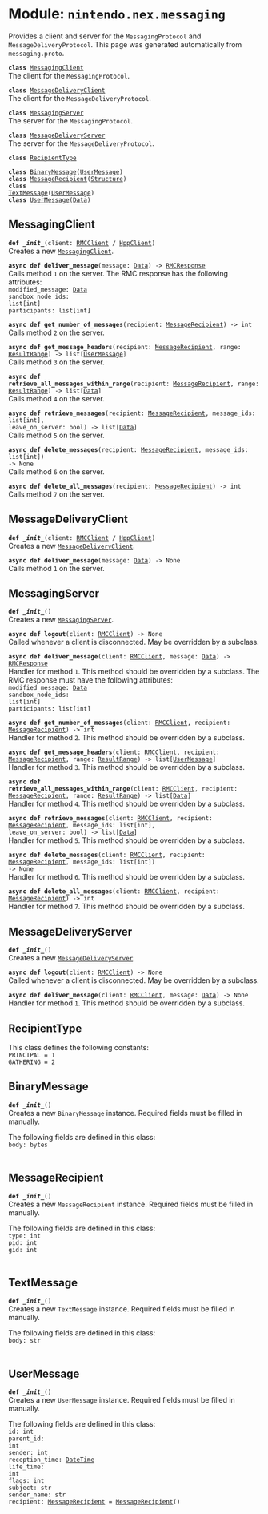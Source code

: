 
# Module: <code>nintendo.nex.messaging</code>

Provides a client and server for the `MessagingProtocol` and `MessageDeliveryProtocol`. This page was generated automatically from `messaging.proto`.

<code>**class** [MessagingClient](#messagingclient)</code><br>
<span class="docs">The client for the `MessagingProtocol`.</span>

<code>**class** [MessageDeliveryClient](#messagedeliveryclient)</code><br>
<span class="docs">The client for the `MessageDeliveryProtocol`.</span>

<code>**class** [MessagingServer](#messagingserver)</code><br>
<span class="docs">The server for the `MessagingProtocol`.</span>

<code>**class** [MessageDeliveryServer](#messagedeliveryserver)</code><br>
<span class="docs">The server for the `MessageDeliveryProtocol`.</span>

<code>**class** [RecipientType](#recipienttype)</code><br>

<code>**class** [BinaryMessage](#binarymessage)([UserMessage](#usermessage))</code><br>
<code>**class** [MessageRecipient](#messagerecipient)([Structure](common.md))</code><br>
<code>**class** [TextMessage](#textmessage)([UserMessage](#usermessage))</code><br>
<code>**class** [UserMessage](#usermessage)([Data](common.md))</code><br>

## MessagingClient
<code>**def _\_init__**(client: [RMCClient](rmc.md#rmcclient) / [HppClient](hpp.md#hppclient))</code><br>
<span class="docs">Creates a new [`MessagingClient`](#messagingclient).</span>

<code>**async def deliver_message**(message: [Data](common.md)) -> [RMCResponse](common.md)</code><br>
<span class="docs">Calls method `1` on the server. The RMC response has the following attributes:<br>
<span class="docs">
<code>modified_message: [Data](common.md)</code><br>
<code>sandbox_node_ids: list[int]</code><br>
<code>participants: list[int]</code><br>
</span>
</span>

<code>**async def get_number_of_messages**(recipient: [MessageRecipient](#messagerecipient)) -> int</code><br>
<span class="docs">Calls method `2` on the server.</span>

<code>**async def get_message_headers**(recipient: [MessageRecipient](#messagerecipient), range: [ResultRange](common.md#resultrange)) -> list[[UserMessage](#usermessage)]</code><br>
<span class="docs">Calls method `3` on the server.</span>

<code>**async def retrieve_all_messages_within_range**(recipient: [MessageRecipient](#messagerecipient), range: [ResultRange](common.md#resultrange)) -> list[[Data](common.md)]</code><br>
<span class="docs">Calls method `4` on the server.</span>

<code>**async def retrieve_messages**(recipient: [MessageRecipient](#messagerecipient), message_ids: list[int], leave_on_server: bool) -> list[[Data](common.md)]</code><br>
<span class="docs">Calls method `5` on the server.</span>

<code>**async def delete_messages**(recipient: [MessageRecipient](#messagerecipient), message_ids: list[int]) -> None</code><br>
<span class="docs">Calls method `6` on the server.</span>

<code>**async def delete_all_messages**(recipient: [MessageRecipient](#messagerecipient)) -> int</code><br>
<span class="docs">Calls method `7` on the server.</span>

## MessageDeliveryClient
<code>**def _\_init__**(client: [RMCClient](rmc.md#rmcclient) / [HppClient](hpp.md#hppclient))</code><br>
<span class="docs">Creates a new [`MessageDeliveryClient`](#messagedeliveryclient).</span>

<code>**async def deliver_message**(message: [Data](common.md)) -> None</code><br>
<span class="docs">Calls method `1` on the server.</span>

## MessagingServer
<code>**def _\_init__**()</code><br>
<span class="docs">Creates a new [`MessagingServer`](#messagingserver).</span>

<code>**async def logout**(client: [RMCClient](rmc.md#rmcclient)) -> None</code><br>
<span class="docs">Called whenever a client is disconnected. May be overridden by a subclass.</span>

<code>**async def deliver_message**(client: [RMCClient](rmc.md#rmcclient), message: [Data](common.md)) -> [RMCResponse](common.md)</code><br>
<span class="docs">Handler for method `1`. This method should be overridden by a subclass. The RMC response must have the following attributes:<br>
<span class="docs">
<code>modified_message: [Data](common.md)</code><br>
<code>sandbox_node_ids: list[int]</code><br>
<code>participants: list[int]</code><br>
</span>
</span>

<code>**async def get_number_of_messages**(client: [RMCClient](rmc.md#rmcclient), recipient: [MessageRecipient](#messagerecipient)) -> int</code><br>
<span class="docs">Handler for method `2`. This method should be overridden by a subclass.</span>

<code>**async def get_message_headers**(client: [RMCClient](rmc.md#rmcclient), recipient: [MessageRecipient](#messagerecipient), range: [ResultRange](common.md#resultrange)) -> list[[UserMessage](#usermessage)]</code><br>
<span class="docs">Handler for method `3`. This method should be overridden by a subclass.</span>

<code>**async def retrieve_all_messages_within_range**(client: [RMCClient](rmc.md#rmcclient), recipient: [MessageRecipient](#messagerecipient), range: [ResultRange](common.md#resultrange)) -> list[[Data](common.md)]</code><br>
<span class="docs">Handler for method `4`. This method should be overridden by a subclass.</span>

<code>**async def retrieve_messages**(client: [RMCClient](rmc.md#rmcclient), recipient: [MessageRecipient](#messagerecipient), message_ids: list[int], leave_on_server: bool) -> list[[Data](common.md)]</code><br>
<span class="docs">Handler for method `5`. This method should be overridden by a subclass.</span>

<code>**async def delete_messages**(client: [RMCClient](rmc.md#rmcclient), recipient: [MessageRecipient](#messagerecipient), message_ids: list[int]) -> None</code><br>
<span class="docs">Handler for method `6`. This method should be overridden by a subclass.</span>

<code>**async def delete_all_messages**(client: [RMCClient](rmc.md#rmcclient), recipient: [MessageRecipient](#messagerecipient)) -> int</code><br>
<span class="docs">Handler for method `7`. This method should be overridden by a subclass.</span>

## MessageDeliveryServer
<code>**def _\_init__**()</code><br>
<span class="docs">Creates a new [`MessageDeliveryServer`](#messagedeliveryserver).</span>

<code>**async def logout**(client: [RMCClient](rmc.md#rmcclient)) -> None</code><br>
<span class="docs">Called whenever a client is disconnected. May be overridden by a subclass.</span>

<code>**async def deliver_message**(client: [RMCClient](rmc.md#rmcclient), message: [Data](common.md)) -> None</code><br>
<span class="docs">Handler for method `1`. This method should be overridden by a subclass.</span>

## RecipientType
This class defines the following constants:<br>
<span class="docs">
`PRINCIPAL = 1`<br>
`GATHERING = 2`<br>
</span>

## BinaryMessage
<code>**def _\_init__**()</code><br>
<span class="docs">Creates a new `BinaryMessage` instance. Required fields must be filled in manually.</span>

The following fields are defined in this class:<br>
<span class="docs">
<code>body: bytes</code><br>
</span><br>

## MessageRecipient
<code>**def _\_init__**()</code><br>
<span class="docs">Creates a new `MessageRecipient` instance. Required fields must be filled in manually.</span>

The following fields are defined in this class:<br>
<span class="docs">
<code>type: int</code><br>
<code>pid: int</code><br>
<code>gid: int</code><br>
</span><br>

## TextMessage
<code>**def _\_init__**()</code><br>
<span class="docs">Creates a new `TextMessage` instance. Required fields must be filled in manually.</span>

The following fields are defined in this class:<br>
<span class="docs">
<code>body: str</code><br>
</span><br>

## UserMessage
<code>**def _\_init__**()</code><br>
<span class="docs">Creates a new `UserMessage` instance. Required fields must be filled in manually.</span>

The following fields are defined in this class:<br>
<span class="docs">
<code>id: int</code><br>
<code>parent_id: int</code><br>
<code>sender: int</code><br>
<code>reception_time: [DateTime](common.md#datetime)</code><br>
<code>life_time: int</code><br>
<code>flags: int</code><br>
<code>subject: str</code><br>
<code>sender_name: str</code><br>
<code>recipient: [MessageRecipient](#messagerecipient) = [MessageRecipient](#messagerecipient)()</code><br>
</span><br>

